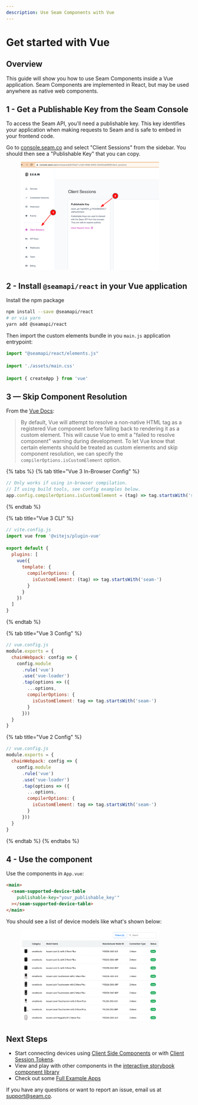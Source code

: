 ```yaml
---
description: Use Seam Components with Vue
---
```


# Get started with Vue

## Overview

This guide will show you how to use Seam Components inside a Vue application. Seam Components are implemented in React, but may be used anywhere as native web components.

## 1 - Get a Publishable Key from the Seam Console

To access the Seam API, you'll need a publishable key. This key identifies your application when making requests to Seam and is safe to embed in your frontend code.

Go to [console.seam.co](https://console.seam.co) and select "Client Sessions" from the sidebar. You should then see a "Publishable Key" that you can copy.

<figure><img src="../../.gitbook/assets/publishable-key-copy.png" alt="Publishable key" width="375"><figcaption></figcaption></figure>

## 2 - Install `@seamapi/react` in your Vue application

Install the npm package

```bash
npm install --save @seamapi/react
# or via yarn
yarn add @seamapi/react
```

Then import the custom elements bundle in you `main.js` application entrypoint:

```javascript
import "@seamapi/react/elements.js"

import './assets/main.css'

import { createApp } from 'vue'
```

## 3 — Skip Component Resolution

From the [Vue Docs](https://vuejs.org/guide/extras/web-components.html#skipping-component-resolution):

> By default, Vue will attempt to resolve a non-native HTML tag as a registered Vue component before falling back to rendering it as a custom element. This will cause Vue to emit a "failed to resolve component" warning during development. To let Vue know that certain elements should be treated as custom elements and skip component resolution, we can specify the `compilerOptions.isCustomElement` option.

{% tabs %}
{% tab title="Vue 3 In-Browser Config" %}

```javascript
// Only works if using in-browser compilation.
// If using build tools, see config examples below.
app.config.compilerOptions.isCustomElement = (tag) => tag.startsWith('seam-')
```
{% endtab %}

{% tab title="Vue 3 CLI" %}

```javascript
// vite.config.js
import vue from '@vitejs/plugin-vue'

export default {
  plugins: [
    vue({
      template: {
        compilerOptions: {
          isCustomElement: (tag) => tag.startsWith('seam-')
        }
      }
    })
  ]
}
```

{% endtab %}

{% tab title="Vue 3 Config" %}

```javascript
// vue.config.js
module.exports = {
  chainWebpack: config => {
    config.module
      .rule('vue')
      .use('vue-loader')
      .tap(options => ({
        ...options,
        compilerOptions: {
          isCustomElement: tag => tag.startsWith('seam-')
        }
      }))
  }
}
```

{% tab title="Vue 2 Config" %}

```javascript
// vue.config.js
module.exports = {
  chainWebpack: config => {
    config.module
      .rule('vue')
      .use('vue-loader')
      .tap(options => ({
        ...options,
        compilerOptions: {
          isCustomElement: tag => tag.startsWith('seam-')
        }
      }))
  }
}
```

{% endtab %}
{% endtabs %}

## 4 - Use the component

Use the components in `App.vue`:

```html
<main>
  <seam-supported-device-table
    publishable-key="your_publishable_key'"
  ></seam-supported-device-table>
</main>
```

You should see a list of device models like what's shown below:

<figure><img src="../../.gitbook/assets/supported-device-table.png" alt="Supported devices" width="375"><figcaption></figcaption></figure>

## Next Steps

* Start connecting devices using [Client Side Components](get-started-with-client-side-components.md) or with [Client Session Tokens](get-started-with-react-components-and-client-session-tokens.md).
* View and play with other components in the [interactive storybook component library](https://react.seam.co/)
* Check out some [Full Example Apps](https://github.com/seamapi/react/tree/main/examples)

If you have any questions or want to report an issue, email us at support@seam.co.
